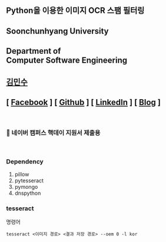 ## Python을 이용한 이미지 OCR 스팸 필터링

## Soonchunhyang University
Department of<br/> Computer Software Engineering
------------------------------------------

##  [김민수](https://github.com/alstn2468)
## [ [Facebook](https://www.facebook.com/profile.php?id=100003769223078) ] [ [Github](https://github.com/alstn2468) ] [ [LinkedIn](https://www.linkedin.com/in/minsu-kim-336289160/) ] [ [Blog](https://alstn2468.github.io/) ]<br/>

<br/>

### 📗 네이버 캠퍼스 핵데이 지원서 제출용

<br/>

### Dependency
1. pillow
2. pytesseract
3. pymongo
4. dnspython

### tesseract

명령어
```
tesseract <이미지 경로> <결과 저장 경로> --oem 0 -l kor
```
